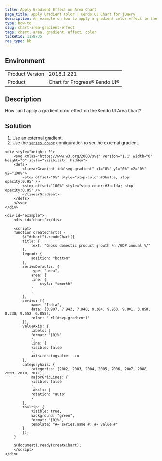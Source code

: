 ```yaml
---
title: Apply Gradient Effect on Area Chart
page_title: Apply Gradient Color | Kendo UI Chart for jQuery
description: An example on how to apply a gradient color effect to the Kendo UI Area Chart.
type: how-to
slug: chart-area-gradient-effect
tags: chart, area, gradient, effect, color
ticketid: 1158735
res_type: kb
---
```


## Environment

<table>
	<tr>
		<td>Product Version</td>
		<td>2018.1 221</td>
	</tr>
	<tr>
		<td>Product</td>
		<td>Chart for Progress® Kendo UI®</td>
	</tr>
</table>

## Description

How can I apply a gradient color effect on the Kendo UI Area Chart?

## Solution

1. Use an external gradient.
1. Use the [`series.color`](https://docs.telerik.com/kendo-ui/api/javascript/dataviz/ui/chart/configuration/series.color) configuration to set the external gradient.

```dojo
<div style="height: 0">
	<svg xmlns="https://www.w3.org/2000/svg" version="1.1" width="0" height="0" style="visibility: hidden">
	<defs>
		<linearGradient id="svg-gradient" x1="0%" y1="0%" x2="0%" y2="100%">
		<stop offset="0%" style="stop-color:#3bafda; stop-opacity:0.95" />
		<stop offset="100%" style="stop-color:#3bafda; stop-opacity:0.05" />
		</linearGradient>
	</defs>
	</svg>
</div>

<div id="example">
	<div id="chart"></div>

	<script>
	function createChart() {
		$("#chart").kendoChart({
		title: {
			text: "Gross domestic product growth \n /GDP annual %/"
		},
		legend: {
			position: "bottom"
		},
		seriesDefaults: {
			type: "area",
			area: {
			line: {
				style: "smooth"
			}
			}
		},
		series: [{
			name: "India",
			data: [3.907, 7.943, 7.848, 9.284, 9.263, 9.801, 3.890, 8.238, 9.552, 6.855],
			color: "url(#svg-gradient)"
		}],
		valueAxis: {
			labels: {
			format: "{0}%"
			},
			line: {
			visible: false
			},
			axisCrossingValue: -10
		},
		categoryAxis: {
			categories: [2002, 2003, 2004, 2005, 2006, 2007, 2008, 2009, 2010, 2011],
			majorGridLines: {
			visible: false
			},
			labels: {
			rotation: "auto"
			}
		},
		tooltip: {
			visible: true,
			background: "green",
			format: "{0}%",
			template: "#= series.name #: #= value #"
		}
		});
	}

	$(document).ready(createChart);
	</script>
</div>
```
